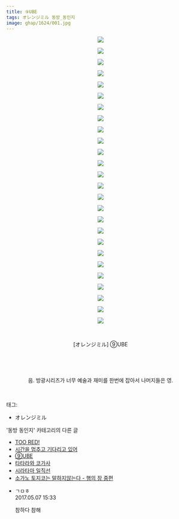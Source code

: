```yaml
---
title: ⑨UBE
tags: オレンジミル 동방_동인지
image: ghap/1624/001.jpg
---
```

<div class="article">
<p style="text-align: center; clear: none; float: none;"><img src="{{ site.nasurl }}/ghap/1624/001.jpg"/></p>
<p style="text-align: center; clear: none; float: none;"><img src="{{ site.nasurl }}/ghap/1624/002.jpg"/></p>
<p style="text-align: center; clear: none; float: none;"><img src="{{ site.nasurl }}/ghap/1624/003.jpg"/></p>
<p style="text-align: center; clear: none; float: none;"><img src="{{ site.nasurl }}/ghap/1624/004.jpg"/></p>
<p style="text-align: center; clear: none; float: none;"><img src="{{ site.nasurl }}/ghap/1624/005.jpg"/></p>
<p style="text-align: center; clear: none; float: none;"><img src="{{ site.nasurl }}/ghap/1624/006.jpg"/></p>
<p style="text-align: center; clear: none; float: none;"><img src="{{ site.nasurl }}/ghap/1624/007.jpg"/></p>
<p style="text-align: center; clear: none; float: none;"><img src="{{ site.nasurl }}/ghap/1624/008.jpg"/></p>
<p style="text-align: center; clear: none; float: none;"><img src="{{ site.nasurl }}/ghap/1624/009.jpg"/></p>
<p style="text-align: center; clear: none; float: none;"><img src="{{ site.nasurl }}/ghap/1624/010.jpg"/></p>
<p style="text-align: center; clear: none; float: none;"><img src="{{ site.nasurl }}/ghap/1624/011.jpg"/></p>
<p style="text-align: center; clear: none; float: none;"><img src="{{ site.nasurl }}/ghap/1624/012.jpg"/></p>
<p style="text-align: center; clear: none; float: none;"><img src="{{ site.nasurl }}/ghap/1624/013.jpg"/></p>
<p style="text-align: center; clear: none; float: none;"><img src="{{ site.nasurl }}/ghap/1624/014.jpg"/></p>
<p style="text-align: center; clear: none; float: none;"><img src="{{ site.nasurl }}/ghap/1624/015.jpg"/></p>
<p style="text-align: center; clear: none; float: none;"><img src="{{ site.nasurl }}/ghap/1624/016.jpg"/></p>
<p style="text-align: center; clear: none; float: none;"><img src="{{ site.nasurl }}/ghap/1624/017.jpg"/></p>
<p style="text-align: center; clear: none; float: none;"><img src="{{ site.nasurl }}/ghap/1624/018.jpg"/></p>
<p style="text-align: center; clear: none; float: none;"><img src="{{ site.nasurl }}/ghap/1624/019.jpg"/></p>
<p style="text-align: center; clear: none; float: none;"><img src="{{ site.nasurl }}/ghap/1624/020.jpg"/></p>
<p style="text-align: center; clear: none; float: none;"><img src="{{ site.nasurl }}/ghap/1624/021.jpg"/></p>
<p style="text-align: center; clear: none; float: none;"><img src="{{ site.nasurl }}/ghap/1624/022.jpg"/></p>
<p style="text-align: center; clear: none; float: none;"><img src="{{ site.nasurl }}/ghap/1624/023.jpg"/></p>
<p style="text-align: center; clear: none; float: none;"><img src="{{ site.nasurl }}/ghap/1624/024.jpg"/></p>
<p style="text-align: center; clear: none; float: none;"><img src="{{ site.nasurl }}/ghap/1624/025.jpg"/></p>
<p style="text-align: center; clear: none; float: none;"><img src="{{ site.nasurl }}/ghap/1624/026.jpg"/></p>
<p style="text-align: center; clear: none; float: none;"><br/></p>
<p style="text-align: center; clear: none; float: none;">[オレンジミル] ⑨UBE</p>
<p style="text-align: center; clear: none; float: none;"><br/></p>
<p style="text-align: center; clear: none; float: none;"><br/></p>
<p style="text-align: center; clear: none; float: none;">음. 방광시리즈가 너무 예술과 재미를 한번에 잡아서 나머지들은 영.</p>
<p><br/></p>
</div><div class="tagTrail">
<p>태그: </p>
<ul>
<li>オレンジミル</li>
</ul>
</div><div class="another">
<p>'동방 동인지' 카테고리의 다른 글</p>
<ul>
<li><a href="/2016-08-16-ghap_1626">TOO RED!</a></li>
<li><a href="/2016-08-16-ghap_1625">시간을 멈추고 기다리고 있어</a></li>
<li><a href="/2016-08-16-ghap_1624">⑨UBE</a></li>
<li><a href="/2016-08-16-ghap_1623">타타라와 코가사</a></li>
<li><a href="/2016-08-16-ghap_1622">시라타마 일직선</a></li>
<li><a href="/2016-08-16-ghap_1621">소가노 토지코는 말하지않는다 - 행의 장 중편</a></li>
</ul>
</div><div class="cb_module cb_fluid">
<div class="cb_wrt cb_profile">
<div class="comment">
<ul>
<li class="cb_thumb_off" id="comment14982958">
<div class="cb_comment_area">
<div class="cb_info_area">
<div class="cb_section">
<span class="cb_nick_name">ㄱㅁㅎ</span>
</div>
<div class="cb_section">
<span class="cb_date">2017.05.07 15:33 </span>
</div>
</div>
<div class="cb_dsc_comment">
<p class="cb_dsc">
											참하다 참해
										</p>
</div>
</div></li>
</ul>
</div>
</div><!-- commentList close -->
</div>